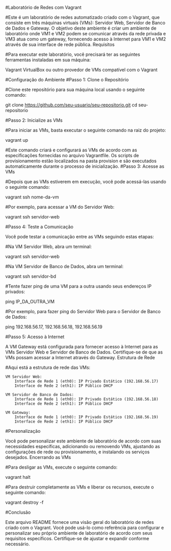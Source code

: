 #Laboratório de Redes com Vagrant

#Este é um laboratório de redes automatizado criado com o Vagrant, que consiste em três máquinas virtuais (VMs): Servidor Web, Servidor de Banco de Dados e Gateway. O objetivo deste ambiente é criar um ambiente de laboratório onde VM1 e VM2 podem se comunicar através da rede privada e VM3 atua como um gateway, fornecendo acesso à Internet para VM1 e VM2 através de sua interface de rede pública.
Requisitos

#Para executar este laboratório, você precisará ter as seguintes ferramentas instaladas em sua máquina:

Vagrant
VirtualBox ou outro provedor de VMs compatível com o Vagrant

#Configuração do Ambiente
#Passo 1: Clone o Repositório

#Clone este repositório para sua máquina local usando o seguinte comando:

git clone https://github.com/seu-usuario/seu-repositorio.git
cd seu-repositorio

#Passo 2: Inicialize as VMs

#Para iniciar as VMs, basta executar o seguinte comando na raiz do projeto:

vagrant up

#Este comando criará e configurará as VMs de acordo com as especificações fornecidas no arquivo Vagrantfile. Os scripts de provisionamento estão localizados na pasta provision e são executados automaticamente durante o processo de inicialização.
#Passo 3: Acesse as VMs

#Depois que as VMs estiverem em execução, você pode acessá-las usando o seguinte comando:

vagrant ssh nome-da-vm

#Por exemplo, para acessar a VM do Servidor Web:

vagrant ssh servidor-web

#Passo 4: Teste a Comunicação

Você pode testar a comunicação entre as VMs seguindo estas etapas:

#Na VM Servidor Web, abra um terminal:

vagrant ssh servidor-web

#Na VM Servidor de Banco de Dados, abra um terminal:

vagrant ssh servidor-bd

#Tente fazer ping de uma VM para a outra usando seus endereços IP privados:

ping IP_DA_OUTRA_VM

#Por exemplo, para fazer ping do Servidor Web para o Servidor de Banco de Dados:

ping 192.168.56.17, 192.168.56.18, 192.168.56.19

#Passo 5: Acesso à Internet

A VM Gateway está configurada para fornecer acesso à Internet para as VMs Servidor Web e Servidor de Banco de Dados. Certifique-se de que as VMs possam acessar a Internet através do Gateway.
Estrutura de Rede

#Aqui está a estrutura de rede das VMs:

    VM Servidor Web:
        Interface de Rede 1 (eth0): IP Privado Estático (192.168.56.17)
        Interface de Rede 2 (eth1): IP Público DHCP

    VM Servidor de Banco de Dados:
        Interface de Rede 1 (eth0): IP Privado Estático (192.168.56.18)
        Interface de Rede 2 (eth1): IP Público DHCP

    VM Gateway:
        Interface de Rede 1 (eth0): IP Privado Estático (192.168.56.19)
        Interface de Rede 2 (eth1): IP Público DHCP

#Personalização

Você pode personalizar este ambiente de laboratório de acordo com suas necessidades específicas, adicionando ou removendo VMs, ajustando as configurações de rede ou provisionamento, e instalando os serviços desejados.
Encerrando as VMs

#Para desligar as VMs, execute o seguinte comando:

vagrant halt

#Para destruir completamente as VMs e liberar os recursos, execute o seguinte comando:

vagrant destroy -f

#Conclusão

Este arquivo README fornece uma visão geral do laboratório de redes criado com o Vagrant. Você pode usá-lo como referência para configurar e personalizar seu próprio ambiente de laboratório de acordo com seus requisitos específicos. Certifique-se de ajustar e expandir conforme necessário.
